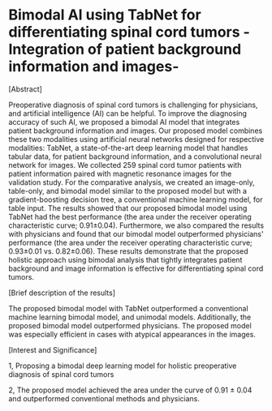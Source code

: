 # Bimodal AI using TabNet for differentiating spinal cord tumors -Integration of patient background information and images-

[Abstract]

Preoperative diagnosis of spinal cord tumors is challenging for physicians, and artificial intelligence (AI) can be helpful. To improve the diagnosing accuracy of such AI, we proposed a bimodal AI model that integrates patient background information and images. Our proposed model combines these two modalities using artificial neural networks designed for respective modalities: TabNet, a state-of-the-art deep learning model that handles tabular data, for patient background information, and a convolutional neural network for images. We collected 259 spinal cord tumor patients with patient information paired with magnetic resonance images for the validation study. For the comparative analysis, we created an image-only, table-only, and bimodal model similar to the proposed model but with a gradient-boosting decision tree, a conventional machine learning model, for table input. The results showed that our proposed bimodal model using TabNet had the best performance (the area under the receiver operating characteristic curve; 0.91±0.04). Furthermore, we also compared the results with physicians and found that our bimodal model outperformed physicians' performance (the area under the receiver operating characteristic curve; 0.93±0.01 vs. 0.82±0.06). These results demonstrate that the proposed holistic approach using bimodal analysis that tightly integrates patient background and image information is effective for differentiating spinal cord tumors.



[Brief description of the results]

The proposed bimodal model with TabNet outperformed a conventional machine learning bimodal model, and unimodal models. Additionally, the proposed bimodal model outperformed physicians. The proposed model was especially efficient in cases with atypical appearances in the images.

 

[Interest and Significance]

1, Proposing a bimodal deep learning model for holistic preoperative diagnosis of spinal cord tumors

2, The proposed model achieved the area under the curve of 0.91 ± 0.04 and outperformed conventional methods and physicians.
